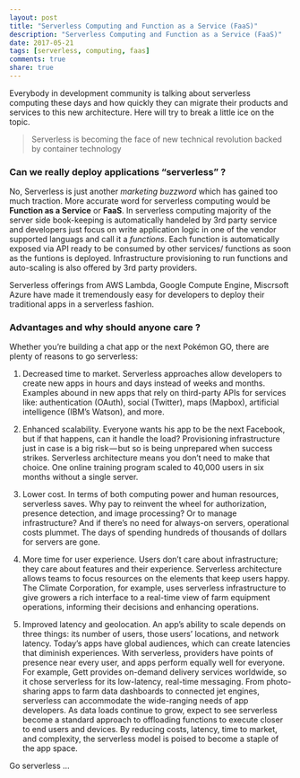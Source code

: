 ```yaml
---
layout: post
title: "Serverless Computing and Function as a Service (FaaS)"
description: "Serverless Computing and Function as a Service (FaaS)"
date: 2017-05-21
tags: [serverless, computing, faas]
comments: true
share: true
---
```


Everybody in development community is talking about serverless computing these days and how quickly they
can migrate their products and services to this new architecture. Here will try to break a little ice on the topic.

> Serverless is becoming the face of new technical revolution backed by container technology

### Can we really deploy applications “serverless” ?
No, Serverless is just another _marketing buzzword_ which has gained too much traction.
More accurate word for serverless computing would be __Function as a Service__ or __FaaS__. In serverless computing majority of the
server side book-keeping is automatically handeled by 3rd party service and developers just focus on write application logic
in one of the vendor supported languags and call it a _functions_.
Each function is automatically exposed via API ready to be consumed by other services/ functions as soon as the funtions is deployed.
Infrastructure provisioning to run functions and auto-scaling is also offered by 3rd party providers.

Serverless offerings from AWS Lambda, Google Compute Engine, Miscrsoft Azure
have made it tremendously easy for developers to deploy their traditional apps in a serverless fashion.

### Advantages and why should anyone care ?

Whether you’re building a chat app or the next Pokémon GO, there are plenty of reasons to go serverless:

1. Decreased time to market. Serverless approaches allow developers to create new apps in hours and days instead of weeks and months. Examples abound in new apps that rely on third-party APIs for services like: authentication (OAuth), social (Twitter), maps (Mapbox), artificial intelligence (IBM’s Watson), and more.

2. Enhanced scalability. Everyone wants his app to be the next Facebook, but if that happens, can it handle the load? Provisioning infrastructure just in case is a big risk — but so is being unprepared when success strikes. Serverless architecture means you don’t need to make that choice. One online training program scaled to 40,000 users in six months without a single server.

3. Lower cost. In terms of both computing power and human resources, serverless saves. Why pay to reinvent the wheel for authorization, presence detection, and image processing? Or to manage infrastructure? And if there’s no need for always-on servers, operational costs plummet. The days of spending hundreds of thousands of dollars for servers are gone.

4. More time for user experience. Users don’t care about infrastructure; they care about features and their experience. Serverless architecture allows teams to focus resources on the elements that keep users happy. The Climate Corporation, for example, uses serverless infrastructure to give growers a rich interface to a real-time view of farm equipment operations, informing their decisions and enhancing operations.

5. Improved latency and geolocation. An app’s ability to scale depends on three things: its number of users, those users’ locations, and network latency. Today’s apps have global audiences, which can create latencies that diminish experiences. With serverless, providers have points of presence near every user, and apps perform equally well for everyone. For example, Gett provides on-demand delivery services worldwide, so it chose serverless for its low-latency, real-time messaging.
From photo-sharing apps to farm data dashboards to connected jet engines, serverless can accommodate the wide-ranging needs of app developers.
As data loads continue to grow, expect to see serverless become a standard approach to offloading functions to execute closer to end users and devices. By reducing costs, latency, time to market, and complexity, the serverless model is poised to become a staple of the app space.

Go serverless …

